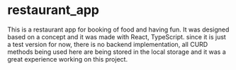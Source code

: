 # restaurant_app
This is a restaurant app for booking of food and having fun. It was designed based on a concept and it was made with
React, TypeScript.
since it is just a test version for now, there is no backend implementation, all CURD methods being used here are being stored in the local storage and it was a great experience working on this project.
